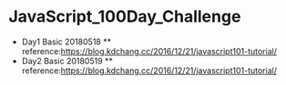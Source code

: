 # JavaScript_100Day_Challenge

* Day1 Basic 20180518
** reference:https://blog.kdchang.cc/2016/12/21/javascript101-tutorial/
* Day2 Basic 20180519
** reference:https://blog.kdchang.cc/2016/12/21/javascript101-tutorial/


